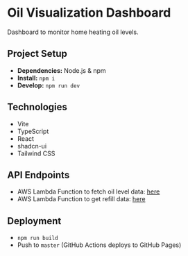 # Oil Visualization Dashboard

Dashboard to monitor home heating oil levels.

## Project Setup

*   **Dependencies:** Node.js & npm
*   **Install:** `npm i`
*   **Develop:** `npm run dev`

## Technologies

*   Vite
*   TypeScript
*   React
*   shadcn-ui
*   Tailwind CSS

## API Endpoints

*   AWS Lambda Function to fetch oil level data: [here](https://o3rm6sgjxd.execute-api.us-east-1.amazonaws.com/main/getDailyData)
*   AWS Lambda Function to get refill data: [here](https://8rtdju7dv9.execute-api.us-east-1.amazonaws.com/main/getRefillsData)

## Deployment

*   `npm run build`
*   Push to `master` (GitHub Actions deploys to GitHub Pages)